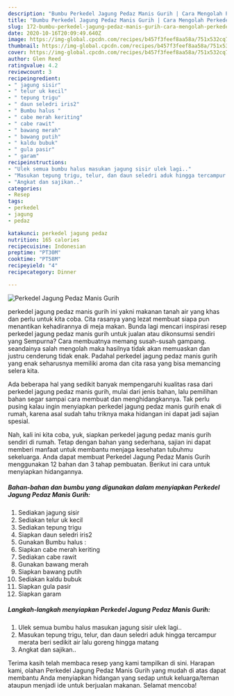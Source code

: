 ```yaml
---
description: "Bumbu Perkedel Jagung Pedaz Manis Gurih | Cara Mengolah Perkedel Jagung Pedaz Manis Gurih Yang Sedap"
title: "Bumbu Perkedel Jagung Pedaz Manis Gurih | Cara Mengolah Perkedel Jagung Pedaz Manis Gurih Yang Sedap"
slug: 172-bumbu-perkedel-jagung-pedaz-manis-gurih-cara-mengolah-perkedel-jagung-pedaz-manis-gurih-yang-sedap
date: 2020-10-16T20:09:49.640Z
image: https://img-global.cpcdn.com/recipes/b457f3feef8aa58a/751x532cq70/perkedel-jagung-pedaz-manis-gurih-foto-resep-utama.jpg
thumbnail: https://img-global.cpcdn.com/recipes/b457f3feef8aa58a/751x532cq70/perkedel-jagung-pedaz-manis-gurih-foto-resep-utama.jpg
cover: https://img-global.cpcdn.com/recipes/b457f3feef8aa58a/751x532cq70/perkedel-jagung-pedaz-manis-gurih-foto-resep-utama.jpg
author: Glen Reed
ratingvalue: 4.2
reviewcount: 3
recipeingredient:
- " jagung sisir"
- " telur uk kecil"
- " tepung trigu"
- " daun seledri iris2"
- " Bumbu halus "
- " cabe merah keriting"
- " cabe rawit"
- " bawang merah"
- " bawang putih"
- " kaldu bubuk"
- " gula pasir"
- " garam"
recipeinstructions:
- "Ulek semua bumbu halus masukan jagung sisir ulek lagi.."
- "Masukan tepung trigu, telur, dan daun seledri aduk hingga tercampur merata beri sedikit air lalu goreng hingga matang"
- "Angkat dan sajikan.."
categories:
- Resep
tags:
- perkedel
- jagung
- pedaz

katakunci: perkedel jagung pedaz 
nutrition: 165 calories
recipecuisine: Indonesian
preptime: "PT30M"
cooktime: "PT58M"
recipeyield: "4"
recipecategory: Dinner

---
```



![Perkedel Jagung Pedaz Manis Gurih](https://img-global.cpcdn.com/recipes/b457f3feef8aa58a/751x532cq70/perkedel-jagung-pedaz-manis-gurih-foto-resep-utama.jpg)


perkedel jagung pedaz manis gurih ini yakni makanan tanah air yang khas dan perlu untuk kita coba. Cita rasanya yang lezat membuat siapa pun menantikan kehadirannya di meja makan.
Bunda lagi mencari inspirasi resep perkedel jagung pedaz manis gurih untuk jualan atau dikonsumsi sendiri yang Sempurna? Cara membuatnya memang susah-susah gampang. seandainya salah mengolah maka hasilnya tidak akan memuaskan dan justru cenderung tidak enak. Padahal perkedel jagung pedaz manis gurih yang enak seharusnya memiliki aroma dan cita rasa yang bisa memancing selera kita.



Ada beberapa hal yang sedikit banyak mempengaruhi kualitas rasa dari perkedel jagung pedaz manis gurih, mulai dari jenis bahan, lalu pemilihan bahan segar sampai cara membuat dan menghidangkannya. Tak perlu pusing kalau ingin menyiapkan perkedel jagung pedaz manis gurih enak di rumah, karena asal sudah tahu triknya maka hidangan ini dapat jadi sajian spesial.


Nah, kali ini kita coba, yuk, siapkan perkedel jagung pedaz manis gurih sendiri di rumah. Tetap dengan bahan yang sederhana, sajian ini dapat memberi manfaat untuk membantu menjaga kesehatan tubuhmu sekeluarga. Anda dapat membuat Perkedel Jagung Pedaz Manis Gurih menggunakan 12 bahan dan 3 tahap pembuatan. Berikut ini cara untuk menyiapkan hidangannya.

<!--inarticleads1-->

##### Bahan-bahan dan bumbu yang digunakan dalam menyiapkan Perkedel Jagung Pedaz Manis Gurih:

1. Sediakan  jagung sisir
1. Sediakan  telur uk kecil
1. Sediakan  tepung trigu
1. Siapkan  daun seledri iris2
1. Gunakan  Bumbu halus :
1. Siapkan  cabe merah keriting
1. Sediakan  cabe rawit
1. Gunakan  bawang merah
1. Siapkan  bawang putih
1. Sediakan  kaldu bubuk
1. Siapkan  gula pasir
1. Siapkan  garam




<!--inarticleads2-->

##### Langkah-langkah menyiapkan Perkedel Jagung Pedaz Manis Gurih:

1. Ulek semua bumbu halus masukan jagung sisir ulek lagi..
1. Masukan tepung trigu, telur, dan daun seledri aduk hingga tercampur merata beri sedikit air lalu goreng hingga matang
1. Angkat dan sajikan..




Terima kasih telah membaca resep yang kami tampilkan di sini. Harapan kami, olahan Perkedel Jagung Pedaz Manis Gurih yang mudah di atas dapat membantu Anda menyiapkan hidangan yang sedap untuk keluarga/teman ataupun menjadi ide untuk berjualan makanan. Selamat mencoba!
